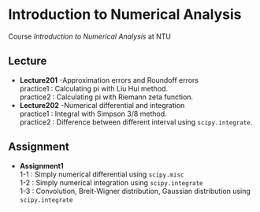 # Introduction to Numerical Analysis
Course _Introduction to Numerical Analysis_ at NTU

## Lecture
  - **Lecture201** -Approximation errors and Roundoff errors<br />
  practice1 : Calculating pi with Liu Hui method.<br />
  practice2 : Calculating pi with Riemann zeta function.<br />
  - **Lecture202** -Numerical differential and integration<br />
  practice1 : Integral with Simpson 3/8 method.<br />
  practice2 : Difference between different interval using `scipy.integrate`.<br />
  
## Assignment
  - **Assignment1**<br />
  1-1 : Simply numerical differential using `scipy.misc`<br/>
  1-2 : Simply numerical integration using `scipy.integrate`<br />
  1-3 : Convolution, Breit-Wigner distribution, Gaussian distribution using `scipy.integrate`<br />
  
